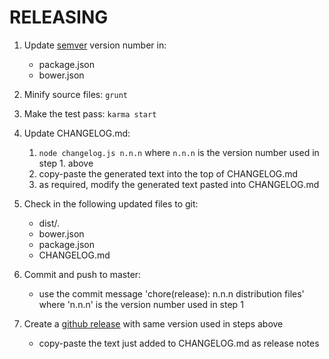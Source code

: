 RELEASING
============

1. Update [semver](http://semver.org/) version number in:
    - package.json
    - bower.json

2. Minify source files: `grunt`

3. Make the test pass: `karma start`

4. Update CHANGELOG.md: 
    1. `node changelog.js n.n.n` where `n.n.n` is the version number used in step 1. above
    2. copy-paste the generated text into the top of CHANGELOG.md
    3. as required, modify the generated text pasted into CHANGELOG.md

5. Check in the following updated files to git:
    - dist/*.*
    - bower.json 
    - package.json
    - CHANGELOG.md

6. Commit and push to master:
    - use the commit message 'chore(release): n.n.n distribution files' where 'n.n.n' is the version number used in step 1

7. Create a [github release](https://help.github.com/articles/creating-releases/) with same version used in steps above
    - copy-paste the text just added to CHANGELOG.md as release notes
